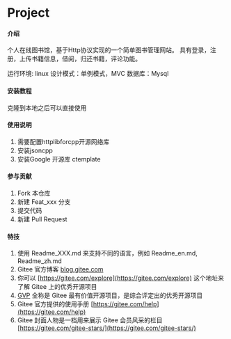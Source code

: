 # Project

#### 介绍
个人在线图书馆，基于Http协议实现的一个简单图书管理网站。
具有登录，注册，上传书籍信息，借阅，归还书籍，评论功能。

运行环境: linux 
设计模式：单例模式，MVC
数据库：Mysql 


#### 安装教程

克隆到本地之后可以直接使用

#### 使用说明

1.  需要配置httplibforcpp开源网络库 
2.  安装jsoncpp 
3.  安装Google 开源库 ctemplate

#### 参与贡献

1.  Fork 本仓库
2.  新建 Feat_xxx 分支
3.  提交代码
4.  新建 Pull Request


#### 特技

1.  使用 Readme\_XXX.md 来支持不同的语言，例如 Readme\_en.md, Readme\_zh.md
2.  Gitee 官方博客 [blog.gitee.com](https://blog.gitee.com)
3.  你可以 [https://gitee.com/explore](https://gitee.com/explore) 这个地址来了解 Gitee 上的优秀开源项目
4.  [GVP](https://gitee.com/gvp) 全称是 Gitee 最有价值开源项目，是综合评定出的优秀开源项目
5.  Gitee 官方提供的使用手册 [https://gitee.com/help](https://gitee.com/help)
6.  Gitee 封面人物是一档用来展示 Gitee 会员风采的栏目 [https://gitee.com/gitee-stars/](https://gitee.com/gitee-stars/)
